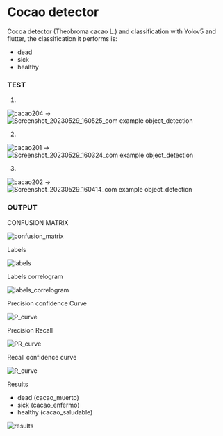 # Cocao detector

Cocoa detector (Theobroma cacao L.) and classification with Yolov5 and flutter, the classification it performs is: 
- dead 
- sick 
- healthy
### TEST
1.


![cacao204](https://github.com/Patahu/TheobromaCacaoDetector/assets/55921419/92c71130-7579-4ba5-9d8d-9390f93bbfb2) -> ![Screenshot_20230529_160525_com example object_detection](https://github.com/Patahu/TheobromaCacaoDetector/assets/55921419/c03ecdef-e562-4ab1-82ba-bd663ff9c7d2)



2. 


![cacao201](https://github.com/Patahu/TheobromaCacaoDetector/assets/55921419/d4371bdd-c4cf-4c29-86eb-d7a9f2110b68)  -> ![Screenshot_20230529_160324_com example object_detection](https://github.com/Patahu/TheobromaCacaoDetector/assets/55921419/d8bbd8a3-9821-4778-ae3d-11900a9297ef)



3.


![cacao202](https://github.com/Patahu/TheobromaCacaoDetector/assets/55921419/16ea4899-5c5e-4686-bd37-db94f73d8a55) -> ![Screenshot_20230529_160414_com example object_detection](https://github.com/Patahu/TheobromaCacaoDetector/assets/55921419/e99f4e7b-0232-45ab-af22-577d9f724be7)



### OUTPUT

CONFUSION MATRIX

![confusion_matrix](https://github.com/Patahu/TheobromaCacaoDetector/assets/55921419/e4ef4d4e-8ab9-4d08-bd07-12168a383b53)


Labels

![labels](https://github.com/Patahu/TheobromaCacaoDetector/assets/55921419/09ade555-abae-4a0e-a370-7b1328ca37c1)

Labels correlogram

![labels_correlogram](https://github.com/Patahu/TheobromaCacaoDetector/assets/55921419/1100fb5f-240e-41eb-8f2f-50435cddb876)

Precision confidence Curve

![P_curve](https://github.com/Patahu/TheobromaCacaoDetector/assets/55921419/fa80fda1-dc26-4e01-a158-0b29537c870b)

Precision Recall

![PR_curve](https://github.com/Patahu/TheobromaCacaoDetector/assets/55921419/f23349e4-af09-4f2c-856a-b53e82a5b35b)

Recall confidence curve

![R_curve](https://github.com/Patahu/TheobromaCacaoDetector/assets/55921419/bea04b10-acde-426c-8780-01aebf169291)

Results
- dead (cacao_muerto)
- sick (cacao_enfermo)
- healthy (cacao_saludable)

![results](https://github.com/Patahu/TheobromaCacaoDetector/assets/55921419/3225ad7b-6095-42a7-abcb-772145cf0bd6)


